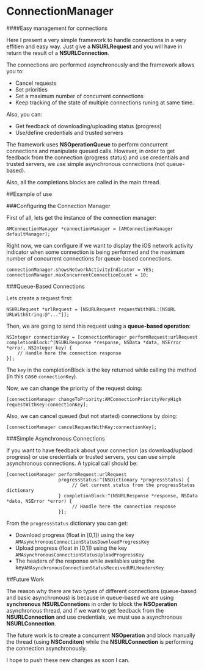 ConnectionManager
=================

####Easy management for connections

Here I present a very simple framework to handle connections in a very effitien and easy way. Just give a **NSURLRequest** and you will have in return the result of a **NSURLConnection**. 

The connections are performed asynchronously and the framework allows you to:

* Cancel requests
* Set priorities
* Set a maximum number of concurrent connections 
* Keep tracking of the state of multiple connections runing at same time. 

Also, you can:

* Get feedback of downloading/uploading status (progress)
* Use/define credentials and trusted servers

The framework uses **NSOperationQueue** to perform concurrent connections and manipulate queued calls. However, in order to get feedback from the connection (progress status) and use credentials and trusted servers, we use simple asynchronous connections (not queue-based). 

Also, all the completions blocks are called in the main thread.

##Example of use

###Configuring the Connection Manager

First of all, lets get the instance of the connection manager:

	AMConnectionManager *connectionManager = [AMConnectionManager defaultManager];

Right now, we can configure if we want to display the iOS network activity indicator when some connection is being performed and the maximum number of concurrent connections for queue-based connections. 

    connectionManager.showsNetworkActivityIndicator = YES; 
    connectionManager.maxConcurrentConnectionCount = 10;

###Queue-Based Connections

Lets create a request first:

	NSURLRequest *urlRequest = [NSURLRequest requestWithURL:[NSURL URLWithString:@"..."]];

Then, we are going to send this request using a **queue-based operation**:
	
    NSInteger connectionKey = [connectionManager performRequest:urlRequest completionBlock:^(NSURLResponse *response, NSData *data, NSError *error, NSInteger key) {
		// Handle here the connection response
    }];

The `key` in the completionBlock is the key returned while calling the method (in this case `connectionKey`).

Now, we can change the priority of the request doing:

	[connectionManager changeToPriority:AMConnectionPriorityVeryHigh requestWithKey:connectionKey];

Also, we can cancel queued (but not started) connections by doing:

	[connectionManager cancelRequestWithKey:connectionKey]; 

###Simple Asynchronous Connections

If you want to have feedback about your connection (as download/uplaod progress) or use credentials or trusted servers, you can use simple asynchronous connections. A typical call should be:

	[connectionManager performRequest:urlRequest
                       progressStatus:^(NSDictionary *progressStatus) {
							// Get current status from the progressStatus dictionary
                       } completionBlock:^(NSURLResponse *response, NSData *data, NSError *error) {
							// Handle here the connection response
                       }];

From the `progressStatus` dictionary you can get:

* Download progress (float in [0,1]) using the key `AMAsynchronousConnectionStatusDownloadProgressKey`
* Upload progress (float in [0,1]) using the key `AMAsynchronousConnectionStatusUploadProgressKey`
* The headers of the response while availables using the key`AMAsynchronousConnectionStatusReceivedURLHeadersKey`

##Future Work

The reason why there are two types of different connections (queue-based and basic asynchronous) is because in queue-based we are using **synchronous** **NSURLConnetion**s in order to block the **NSOperation** asynchronous thread, and if we want to get feedback from the **NSURLConnection** and use credentials, we must use a asynchronous **NSURLConnection**.

The future work is to create a concurrent **NSOperation** and block manually the thread (using **NSConditon**) while the **NSURLConnection** is performing the connection asynchronously.

I hope to push these new changes as soon I can.